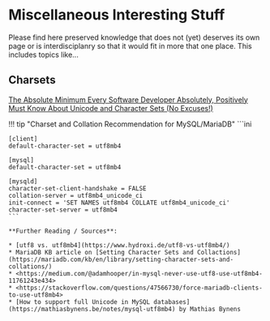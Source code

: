 # Miscellaneous Interesting Stuff

Please find here preserved knowledge that does not (yet) deserves its own page
or is interdisciplanry so that it would fit in more that one place. This includes
topics like...

## Charsets

[The Absolute Minimum Every Software Developer Absolutely, Positively Must Know About Unicode and Character Sets (No Excuses!)](https://www.joelonsoftware.com/2003/10/08/the-absolute-minimum-every-software-developer-absolutely-positively-must-know-about-unicode-and-character-sets-no-excuses/)

!!! tip "Charset and Collation Recommendation for MySQL/MariaDB"
    ```ini

    [client]
    default-character-set = utf8mb4

    [mysql]
    default-character-set = utf8mb4

    [mysqld]
    character-set-client-handshake = FALSE
    collation-server = utf8mb4_unicode_ci
    init-connect = 'SET NAMES utf8mb4 COLLATE utf8mb4_unicode_ci'
    character-set-server = utf8mb4
    ```

    **Further Reading / Sources**:

    * [utf8 vs. utf8mb4](https://www.hydroxi.de/utf8-vs-utf8mb4/)
    * MariaDB KB article on [Setting Character Sets and Collactions](https://mariadb.com/kb/en/library/setting-character-sets-and-collations/)
    * <https://medium.com/@adamhooper/in-mysql-never-use-utf8-use-utf8mb4-11761243e434>
    * <https://stackoverflow.com/questions/47566730/force-mariadb-clients-to-use-utf8mb4>
    * [How to support full Unicode in MySQL databases](https://mathiasbynens.be/notes/mysql-utf8mb4) by Mathias Bynens
